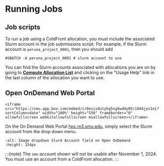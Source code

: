 # Running Jobs

## Job scripts

To run a job using a ColdFront allocation, you must include the associated
Slurm account in the job submissions script.
For example, if the Slurm account is `peruna_project_0001`, then you should add

```
#SBATCH -A peruna_project_0001 # slurm account to use
```

You can find the Slurm accounts associated with allocations you are on
by going to [**Compute Allocation List**](https://hpcaccess.smu.edu/allocation/?project=&username=&resource_type=&resource_name=1&allocation_attribute_name=&allocation_attribute_value=&end_date=&active_from_now_until_date=)
and clicking on the "Usage Help" link in the last column of the allocation you want to use.

## Open OnDemand Web Portal

```{dropdown} Video Walkthrough
<iframe src="https://smu.app.box.com/embed/s/0esizdutyhg5xg4wd4y05ri644jyn1ei?sortColumn=date" width="100%" height="550" frameborder="0" allowfullscreen webkitallowfullscreen msallowfullscreen></iframe>
```

On the On Demand Web Portal [hpc.m3.smu.edu](https://hpc.m3.smu.edu/),
simply select the Slurm account from the drop down menu.

```{image} ../images/CF/jobs/ood_slurm.png
:alt: Image dropdown Slurm Account field on Open OnDemand 
:height: 154px
```

:::{note}
The `smu` account shown will not be usable after November 1, 2024.
You must use an account from a ColdFront allocation.
:::
